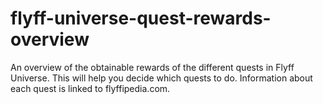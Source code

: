 # flyff-universe-quest-rewards-overview
An overview of the obtainable rewards of the different quests in Flyff Universe.
This will help you decide which quests to do.
Information about each quest is linked to flyffipedia.com.
